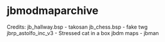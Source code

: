 # jbmodmaparchive
Credits: 
jb_hallway.bsp - takosan
jb_chess.bsp - fake twg
jbrp_astolfo_inc_v3 - Stressed cat in a box
jbdm maps - jbman
